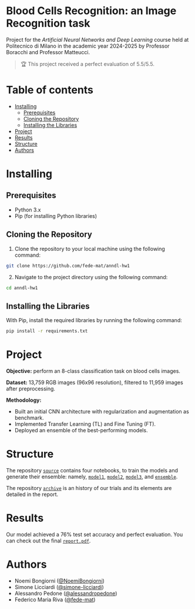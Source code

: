 <!-- omit form toc -->
# Blood Cells Recognition: an Image Recognition task

Project for the _Artificial Neural Networks and Deep Learning_ course held at Politecnico di Milano in the academic year 2024-2025 by Professor Boracchi and Professor Matteucci.

> 🏆 This project received a perfect evaluation of 5.5/5.5. 

<!-- omit from toc -->
# Table of contents

- [Installing](#installing)
  - [Prerequisites](#prerequisites)
  - [Cloning the Repository](#cloning-the-repository)
  - [Installing the Libraries](#installing-the-libraries)
- [Project](#project)
- [Results](#results)
- [Structure](#structure)
- [Authors](#authors)

# Installing

## Prerequisites

- Python 3.x
- Pip (for installing Python libraries)

## Cloning the Repository

1. Clone the repository to your local machine using the following command:
```bash
git clone https://github.com/fede-mat/anndl-hw1
```

2. Navigate to the project directory using the following command:
```bash
cd anndl-hw1
```

## Installing the Libraries

With Pip, install the required libraries by running the following command:
```bash
pip install -r requirements.txt
```

# Project

**Objective:** perform an 8-class classification task on blood cells images.

**Dataset:** 13,759 RGB images (96x96 resolution), filtered to 11,959 images after preprocessing.

**Methodology:** 
  - Built an initial CNN architecture with regularization and augmentation as benchmark.
  - Implemented Transfer Learning (TL) and Fine Tuning (FT).
  - Deployed an ensemble of the best-performing models.

# Structure

The repository [`source`](./source/) contains four notebooks, to train the models and generate their ensemble: namely, [`model1`](./source/model1.ipynb), [`model2`](./source/model2.ipynb), [`model3`](./source/model3.ipynb), and [`ensemble`](./source/ensemble.ipynb).

The repository [`archive`](./archive/) is an history of our trials and its elements are detailed in the report.

# Results

Our model achieved a 76% test set accuracy and perfect evaluation.
You can check out the final [`report.pdf`](./report/report.pdf). 

# Authors

- Noemi Bongiorni ([@NoemiBongiorni](https://github.com/NoemiBongiorni))
- Simone Licciardi ([@simone-licciardi](https://github.com/simone-licciardi))
- Alessandro Pedone ([@alessandropedone](https://github.com/alessandropedone))
- Federico Maria Riva ([@fede-mat](https://https://github.com/fede-mat))



<!-- 
---

### 2. Mars Terrain Segmentation (Homework 2)
**Objective:**  
Segment grayscale Mars terrain images into five classes: Background, Soil, Bedrock, Sand, and Big Rock.

**Key Highlights:**
- **Dataset:** 2,615 grayscale images (64x128 resolution), filtered to 2,505 images.
- **Methodology:**
  - Impemented Keras custom layer for Egde Decetions, Thesholding and others methods of computer vision
  - Explored a dual UNet architecture (Global and Local perspectives).
  - Designed a custom loss function combining Dice Loss, Focal Loss, and Boundary Loss.
  - Applied advanced data augmentation and optimization techniques.
- **Final Results:**
  - **Mean IoU (Kaggle):** 64.91% (Baseline: 32.81%)
- **Kaggle Competition Link:** [AN2DL 2024-2025 Homework 2](https://www.kaggle.com/competitions/an-2-dl-2024-2025-homework-2/discussion?sort=hotness)

Find detailed information in the [HW2 Report](HW2_report_NoPainNoTrain.pdf).

--- -->
